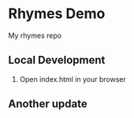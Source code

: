 # Rhymes Demo

My rhymes repo

## Local Development

1. Open index.html in your browser

## Another update
